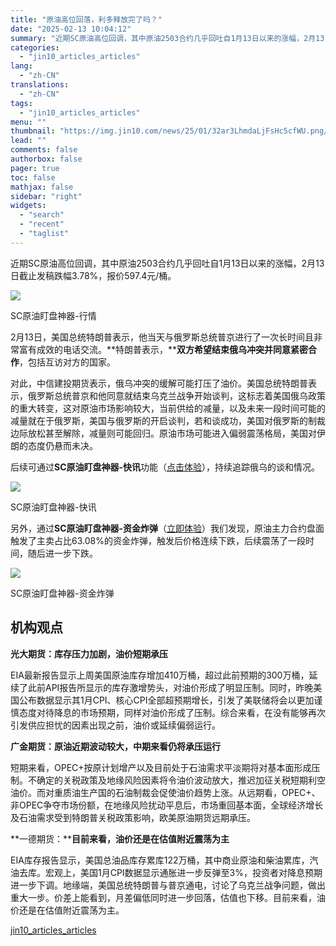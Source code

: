 ```yaml
---
title: "原油高位回落，利多释放完了吗？"
date: "2025-02-13 10:04:12"
summary: "近期SC原油高位回调，其中原油2503合约几乎回吐自1月13日以来的涨幅，2月13日截止发稿跌幅3...."
categories:
  - "jin10_articles_articles"
lang:
  - "zh-CN"
translations:
  - "zh-CN"
tags:
  - "jin10_articles_articles"
menu: ""
thumbnail: "https://img.jin10.com/news/25/01/32ar3LhmdaLjFsHc5cfWU.png/lite"
lead: ""
comments: false
authorbox: false
pager: true
toc: false
mathjax: false
sidebar: "right"
widgets:
  - "search"
  - "recent"
  - "taglist"
---
```


近期SC原油高位回调，其中原油2503合约几乎回吐自1月13日以来的涨幅，2月13日截止发稿跌幅3.78%，报价597.4元/桶。

![](https://img.jin10.com/news/25/02/4_Q__MWWmpy9jQZLOdJ8w.png)

SC原油盯盘神器-行情


2月13日，美国总统特朗普表示，他当天与俄罗斯总统普京进行了一次长时间且非常富有成效的电话交流。**特朗普表示，****双方希望结束俄乌冲突并同意紧密合作**，包括互访对方的国家。

对此，中信建投期货表示，俄乌冲突的缓解可能打压了油价。美国总统特朗普表示，俄罗斯总统普京和他同意就结束乌克兰战争开始谈判，这标志着美国俄乌政策的重大转变，这对原油市场影响较大，当前供给的减量，以及未来一段时间可能的减量就在于俄罗斯，美国与俄罗斯的开启谈判，若和谈成功，美国对俄罗斯的制裁边际放松甚至解除，减量则可能回归。原油市场可能进入偏弱震荡格局，美国对伊朗的态度仍悬而未决。

后续可通过**SC原油盯盘神器-快讯**功能（[点击体验](https://qihuo.jin10.com/vip/watch/index.html?group_id=qh_sc_monitor#/desktop)），持续追踪俄乌的谈和情况。

![](https://img.jin10.com/news/25/02/PiLcTikredI2DClc_g0C8.png)

SC原油盯盘神器-快讯


另外，通过**SC原油盯盘神器-资金炸弹**（[立即体验](https://qihuo.jin10.com/vip/watch/index.html?group_id=qh_sc_monitor#/desktop)）我们发现，原油主力合约盘面触发了主卖占比63.08%的资金炸弹，触发后价格连续下跌，后续震荡了一段时间，随后进一步下跌。

![](https://img.jin10.com/news/25/02/VAg-1uqe6MPuzooa6gZD4.png)

SC原油盯盘神器-资金炸弹


机构观点
----

**光大期货：库存压力加剧，油价短期承压**

EIA最新报告显示上周美国原油库存增加410万桶，超过此前预期的300万桶，延续了此前API报告所显示的库存激增势头，对油价形成了明显压制。同时，昨晚美国公布数据显示其1月CPI、核心CPI全部超预期增长，引发了美联储将会以更加谨慎态度对待降息的市场预期，同样对油价形成了压制。综合来看，在没有能够再次引发供应担忧的因素出现之前，油价或延续偏弱运行。

**广金期货：原油近期波动较大，中期来看仍将承压运行**

短期来看，OPEC+按原计划增产以及目前处于石油需求平淡期将对基本面形成压制。不确定的关税政策及地缘风险因素将令油价波动放大，推迟加征关税短期利空油价。而对重质油生产国的石油制裁会促使油价趋势上涨。从远期看，OPEC+、非OPEC争夺市场份额，在地缘风险扰动平息后，市场重回基本面，全球经济增长及石油需求受到特朗普关税政策影响，欧美原油期货远期承压。

**一德期货：****目前来看，油价还是在估值附近震荡为主**

EIA库存报告显示，美国总油品库存累库122万桶，其中商业原油和柴油累库，汽油去库。宏观上，美国1月CPI数据显示通胀进一步反弹至3%，投资者对降息预期进一步下调。地缘端，美国总统特朗普与普京通电，讨论了乌克兰战争问题，做出重大一步。价差上能看到，月差偏低同时进一步回落，估值也下移。目前来看，油价还是在估值附近震荡为主。

[jin10_articles_articles](https://xnews.jin10.com/details/162986)
